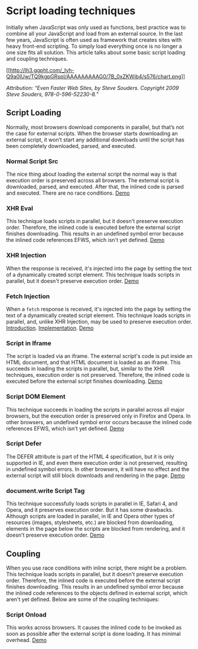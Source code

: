# Script loading techniques

Initially when JavaScript was only used as functions, best practice was to combine all your JavaScript and load from an external source. In the last few years, JavaScript is often used as framework that creates sites with heavy front-end scripting. To simply load everything once is no longer a one size fits all solution. This article talks about some basic script loading and coupling techniques.

[[http://lh3.ggpht.com/_Ivh-Q9a0IUw/TQ9kgpGRspI/AAAAAAAAAG0/7B_0xZKWib4/s576/chart.png]]

*Attribution: “Even Faster Web Sites, by Steve Souders. Copyright 2009 Steve Souders, 978-0-596-52230-8.”*

## Script Loading
Normally, most browsers download components in parallel, but that’s not the case for external scripts. When the browser starts downloading an external script, it won’t start any additional downloads until the script has been completely downloaded, parsed, and executed.

### Normal Script Src
The nice thing about loading the external script the normal way is that execution order is preserved across all browsers. The external script is downloaded, parsed, and executed. After that, the inlined code is parsed and executed. There are no race conditions.
<a href="http://stevesouders.com/cuzillion/?ex=10008&title=Scripts+Block+Downloads">Demo</a>

### XHR Eval
This technique loads scripts in parallel, but it doesn't preserve execution order. Therefore, the inlined code is executed before the external script finishes downloading. This results in an undefined symbol error because the inlined code references EFWS, which isn't yet defined. <a href="http://stevesouders.com/cuzillion/?ex=10009&title=Load+Scripts+using+XHR+Eval">Demo</a>

### XHR Injection
When the response is received, it's injected into the page by setting the text of a dynamically created script element. This technique loads scripts in parallel, but it doesn't preserve execution order. <a href="http://stevesouders.com/cuzillion/?ex=10015&title=XHR+Injection">Demo</a>

### Fetch Injection
When a `fetch` response is received, it's injected into the page by setting the text of a dynamically created script element. This technique loads scripts in parallel, and, unlike XHR Injection, may be used to preserve execution order. [Introduction](https://habd.as/post/managing-async-dependencies-javascript/). [Implementation](https://git.habd.as/jhabdas/fetch-inject/). [Demo](https://codepen.io/jhabdas/pen/MpVeOE?editors=0012)

### Script in Iframe
The script is loaded via an iframe. The external script's code is put inside an HTML document, and that HTML document is loaded as an iframe. This succeeds in loading the scripts in parallel, but, similar to the XHR techniques, execution order is not preserved. Therefore, the inlined code is executed before the external script finishes downloading. <a href="http://stevesouders.com/cuzillion/?ex=10012&title=Script+in+Iframe">Demo</a>

### Script DOM Element
This technique succeeds in loading the scripts in parallel across all major browsers, but the execution order is preserved only in Firefox and Opera. In other browsers, an undefined symbol error occurs because the inlined code references EFWS, which isn't yet defined. <a href="http://stevesouders.com/cuzillion/?ex=10010&title=Script+Dom+Element">Demo</a>

### Script Defer
The DEFER attribute is part of the HTML 4 specification, but it is only supported in IE, and even there execution order is not preserved, resulting in undefined symbol errors. In other browsers, it will have no effect and the external script will still block downloads and rendering in the page. <a href="http://stevesouders.com/cuzillion/?ex=10013&title=Script+Defer">Demo</a>

### document.write Script Tag
This technique successfully loads scripts in parallel in IE, Safari 4, and Opera, and it preserves execution order. But it has some drawbacks. Although scripts are loaded in parallel, in IE and Opera other types of resources (images, stylesheets, etc.) are blocked from downloading, elements in the page below the scripts are blocked from rendering, and it doesn't preserve execution order. <a href="http://stevesouders.com/cuzillion/?ex=10014&title=document.write+Script+Tag">Demo</a>

## Coupling
When you use race conditions with inline script, there might be a problem. This technique loads scripts in parallel, but it doesn't preserve execution order. Therefore, the inlined code is executed before the external script finishes downloading. This results in an undefined symbol error because the inlined code references to the objects defined in external script, which aren't yet defined. Below are some of the coupling techniques:

### Script Onload
This works across browsers. It causes the inlined code to be invoked as soon as possible after the external script is done loading. It has minimal overhead. <a href="http://stevesouders.com/efws/script-onload.php?t=1292857258">Demo</a>
